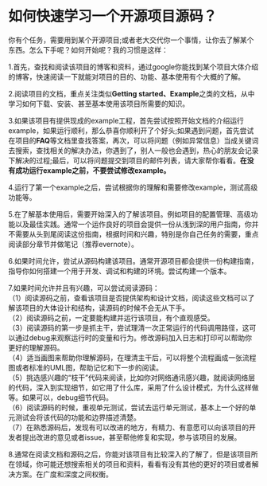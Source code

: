 # 如何快速学习一个开源项目源码？

你有个任务，需要用到某个开源项目;或者老大交代你一个事情，让你去了解某个东西。怎么下手呢？如何开始呢？我的习惯是这样：

1.首先，查找和阅读该项目的博客和资料，通过google你能找到某个项目大体介绍的博客，快速阅读一下就能对项目的目的、功能、基本使用有个大概的了解。

2.阅读项目的文档，重点关注类似**Getting started、Example**之类的文档，从中学习如何下载、安装、甚至基本使用该项目所需要的知识。

3.如果该项目有提供现成的example工程，首先尝试按照开始文档的介绍运行example，如果运行顺利，那么恭喜你顺利开了个好头;如果遇到问题，首先尝试在项目的**FAQ**等文档里查找答案，再次，可以将问题（例如异常信息）当成关键词去搜索，查找相关的解决办法，你遇到了，别人一般也会遇到，热心的朋友会记录下解决的过程;最后，可以将问题提交到项目的邮件列表，请大家帮你看看。**在没有成功运行example之前，不要尝试修改example。**

4.运行了第一个example之后，尝试根据你的理解和需要修改example，测试高级功能等。

5.在了解基本使用后，需要开始深入的了解该项目。例如项目的配置管理、高级功能以及最佳实践。通常一个运作良好的项目会提供一份从浅到深的用户指南，你并不需要从头到尾阅读这份指南，根据时间和兴趣，特别是你自己任务的需要，重点阅读部分章节并做笔记（推荐evernote）。

6.如果时间允许，尝试从源码构建该项目。通常开源项目都会提供一份构建指南，指导你如何搭建一个用于开发、调试和构建的环境。尝试构建一个版本。

7.如果时间允许并且有兴趣，可以尝试阅读源码：  
（1）阅读源码之前，查看该项目是否提供架构和设计文档，阅读这些文档可以了解该项目的大体设计和结构，读源码的时候不会无从下手。  
（2）阅读源码之前，一定要能构建并运行该项目，有个直观感受。  
（3）阅读源码的第一步是抓主干，尝试理清一次正常运行的代码调用路径，这可以通过debug来观察运行时的变量和行为。修改源码加入日志和打印可以帮助你更好的理解源码。  
（4）适当画图来帮助你理解源码，在理清主干后，可以将整个流程画成一张流程图或者标准的UML图，帮助记忆和下一步的阅读。  
（5）挑选感兴趣的“枝干”代码来阅读，比如你对网络通讯感兴趣，就阅读网络层的代码，深入到实现细节，如它用了什么库，采用了什么设计模式，为什么这样做等。如果可以，debug细节代码。  
（6）阅读源码的时候，重视单元测试，尝试去运行单元测试，基本上一个好的单元测试会将该代码的功能和边界描述清楚。  
（7）在熟悉源码后，发现有可以改进的地方，有精力、有意愿可以向该项目的开发者提出改进的意见或者issue，甚至帮他修复和实现，参与该项目的发展。

8.通常在阅读文档和源码之后，你能对该项目有比较深入的了解了，但是该项目所在领域，你可能还想搜索相关的项目和资料，看看有没有其他的更好的项目或者解决方案。在广度和深度之间权衡。
